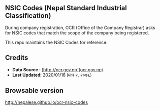 ## NSIC Codes (Nepal Standard Industrial Classification)
During company registration, OCR (Office of the Company Registrar) asks for NSIC codes that match the scope of the company being registered.

This repo maintains the NSIC Codes for reference.

## Credits
- __Data Source__ : [http://ocr.gov.np](ocr.gov.np)
- __Last Updated__: 2020/01/16 (माघ २, २०७६)

## Browsable version
http://nepalese.github.io/ocr-nsic-codes

